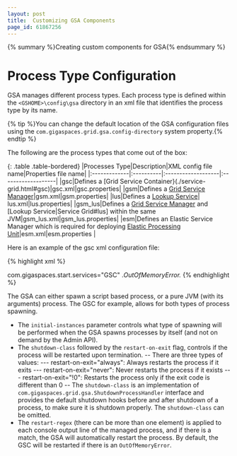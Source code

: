 ```yaml
---
layout: post
title:  Customizing GSA Components
page_id: 61867256
---
```



{% summary %}Creating custom components for GSA{% endsummary %}

# Process Type Configuration

GSA manages different process types. Each process type is defined within the `<GSHOME>\config\gsa` directory in an xml file that identifies the process type by its name.

{% tip %}You can change the default location of the GSA configuration files using the `com.gigaspaces.grid.gsa.config-directory` system property.{% endtip %}

The following are the process types that come out of the box:

{: .table .table-bordered}
|Processes Type|Description|XML config file name|Properties file name|
|:-------------|:----------|:-------------------|:-------------------|
|gsc|Defines a [Grid Service Container}(./service-grid.html#gsc)|gsc.xml|gsc.properties|
|gsm|Defines a [Grid Service Manager](./service-grid.html#gsm)|gsm.xml|gsm.properties|
|lus|Defines a [Lookup Service](./service-grid.html#lus)| lus.xml|lus.properties|
|gsm_lus|Defines a [Grid Service Manager](./service-grid.html#gs) and [Lookup Service|Service Grid#lus] within the same JVM|gsm_lus.xml|gsm_lus.properties|
|esm|Defines an Elastic Service Manager which is required for deploying [Elastic Processing Unit](./elastic-processing-unit.html)|esm.xml|esm.properties |

Here is an example of the gsc xml configuration file:

{% highlight xml %}
<process initial-instances="script" shutdown-class="com.gigaspaces.grid.gsa.GigaSpacesShutdownProcessHandler" restart-on-exit="always">
<script enable="true" work-dir="${com.gs.home}/bin"
windows="${com.gs.home}/bin/gsc.bat"
unix="${com.gs.home}/bin/gsc.sh">
<argument></argument>
</script>
<vm enable="true" work-dir="${com.gs.home}/bin"
main-class="com.gigaspaces.start.SystemBoot">
<input-argument></input-argument>
<argument>com.gigaspaces.start.services="GSC"</argument>
</vm>
<restart-regex>.*OutOfMemoryError.*</restart-regex>
</process>
{% endhighlight %}

The GSA can either spawn a script based process, or a pure JVM (with its arguments) process. The GSC for example, allows for both types of process spawning.

- The `initial-instances` parameter controls what type of spawning will be performed when the GSA spawns processes by itself (and not on demand by the Admin API).
- The `shutdown-class` followed by the `restart-on-exit` flag, controls if the process will be restarted upon termination.
-- There are three types of values:
--- restart-on-exit="always": Always restarts the process if it exits
--- restart-on-exit="never": Never restarts the process if it exists
--- restart-on-exit="!0": Restarts the process only if the exit code is different than 0
-- The `shutdown-class` is an implementation of `com.gigaspaces.grid.gsa.ShutdownProcessHandler` interface and provides the default shutdown hooks before and after shutdown of a process, to make sure it is shutdown properly. The `shutdown-class` can be omitted.
- The `restart-regex` (there can be more than one element) is applied to each console output line of the managed process, and if there is a match, the GSA will automatically restart the process. By default, the GSC will be restarted if there is an `OutOfMemoryError`.
